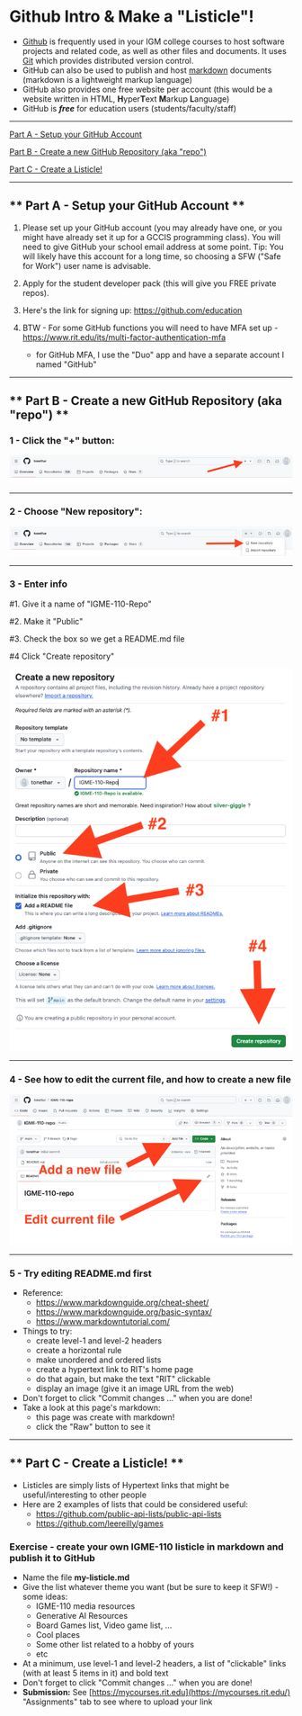 # Github Intro & Make a "Listicle"!

- [Github](https://en.wikipedia.org/wiki/GitHub) is frequently used in your IGM college courses to host software projects and related code, as well as other files and documents. It uses [Git](https://en.wikipedia.org/wiki/Git) which provides distributed version control.
- GitHub can also be used to publish and host [markdown](https://en.wikipedia.org/wiki/Markdown) documents (markdown is a lightweight markup language)
- GitHub also provides one free website per account (this would be a website written in HTML, **H**yper**T**ext **M**arkup **L**anguage)
- GitHub is ***free*** for education users (students/faculty/staff)

---

[Part A - Setup your GitHub Account](#-part-a---setup-your-github-account-)

[Part B - Create a new GitHub Repository (aka "repo")](#-part-b---create-a-new-github-repository-aka-repo-)

[Part C - Create a Listicle!](#-part-c---create-a-listicle-)

---

## \*\* Part A - Setup your GitHub Account \*\*

1. Please set up your GitHub account (you may already have one, or you might have already set it up for a GCCIS programming class).
You will need to give GitHub your school email address at some point. 
Tip: You will likely have this account for a long time, so choosing a SFW ("Safe for Work") user name is advisable.

2. Apply for the student developer pack (this will give you FREE private repos).

3. Here's the link for signing up: https://github.com/education

4. BTW - For some GitHub functions you will need to have MFA set up - https://www.rit.edu/its/multi-factor-authentication-mfa

    - for GitHub MFA, I use the "Duo" app and have a separate account I named "GitHub"


---

## \*\* Part B - Create a new GitHub Repository (aka "repo") \*\*

### 1 - Click the "+" button:

![screenshot](_images/github-intro-1.png)

---

### 2 - Choose "New repository":

![screenshot](_images/github-intro-2.png)

---

### 3 - Enter info

\#1. Give it a name of "IGME-110-Repo" 

\#2. Make it "Public"

\#3. Check the box so we get a README.md file 

\#4 Click "Create repository"

![screenshot](_images/github-intro-3.png)

---

### 4 - See how to edit the current file, and how to create a new file

![screenshot](_images/github-intro-4.png)

---

### 5 - Try editing README.md first

- Reference:
  - https://www.markdownguide.org/cheat-sheet/
  - https://www.markdownguide.org/basic-syntax/
  - https://www.markdowntutorial.com/
- Things to try:
  - create level-1 and level-2 headers
  - create a horizontal rule
  - make unordered and ordered lists
  - create a hypertext link to RIT's home page
  - do that again, but make the text "RIT" clickable
  - display an image (give it an image URL from the web)
- Don't forget to click "Commit changes ..." when you are done!
- Take a look at this page's markdown:
  - this page was create with markdown!
  - click the "Raw" button to see it

---

## \*\* Part C - Create a Listicle! \*\*

- Listicles are simply lists of Hypertext links that might be useful/interesting to other people
- Here are 2 examples of lists that could be considered useful:
  - https://github.com/public-api-lists/public-api-lists
  - https://github.com/leereilly/games

### Exercise - create your own IGME-110 listicle in markdown and publish it to GitHub

- Name the file **my-listicle.md**
- Give the list whatever theme you want  (but be sure to keep it SFW!) - some ideas:
  - IGME-110 media resources
  - Generative AI Resources
  - Board Games list, Video game list, ...
  - Cool places
  - Some other list related to a hobby of yours
  - etc
- At a minimum, use level-1 and level-2 headers, a list of "clickable" links (with at least 5 items in it) and bold text
- Don't forget to click "Commit changes ..." when you are done!
- **Submission:** See [https://mycourses.rit.edu](https://mycourses.rit.edu/) "Assignments" tab to see where to upload your link





